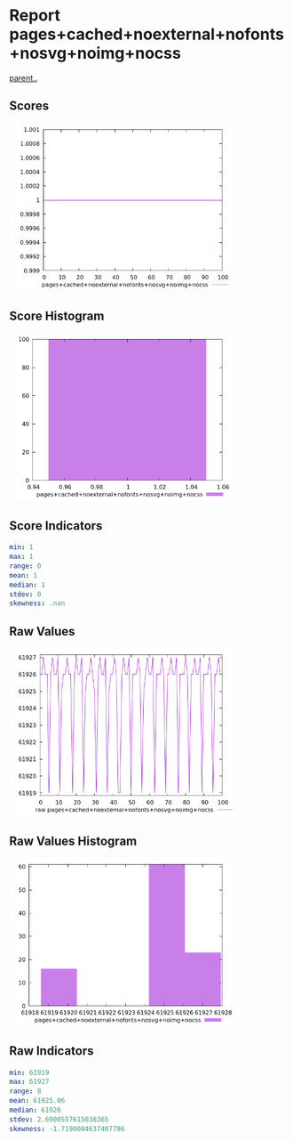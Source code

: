 # Report pages+cached+noexternal+nofonts+nosvg+noimg+nocss

[parent..](./..)  


## Scores

![score](./score.png)  

## Score Histogram

![hist](./hist.png)  

## Score Indicators

```yaml
min: 1
max: 1
range: 0
mean: 1
median: 1
stdev: 0
skewness: .nan

```

## Raw Values

![raw](./raw.png)  

## Raw Values Histogram

![raw hist](./raw_hist.png)  

## Raw Indicators

```yaml
min: 61919
max: 61927
range: 8
mean: 61925.06
median: 61926
stdev: 2.6900557615038365
skewness: -1.7190084637407796

```

<style>
  img {
    max-width: 80%;
  }
</style>
      
